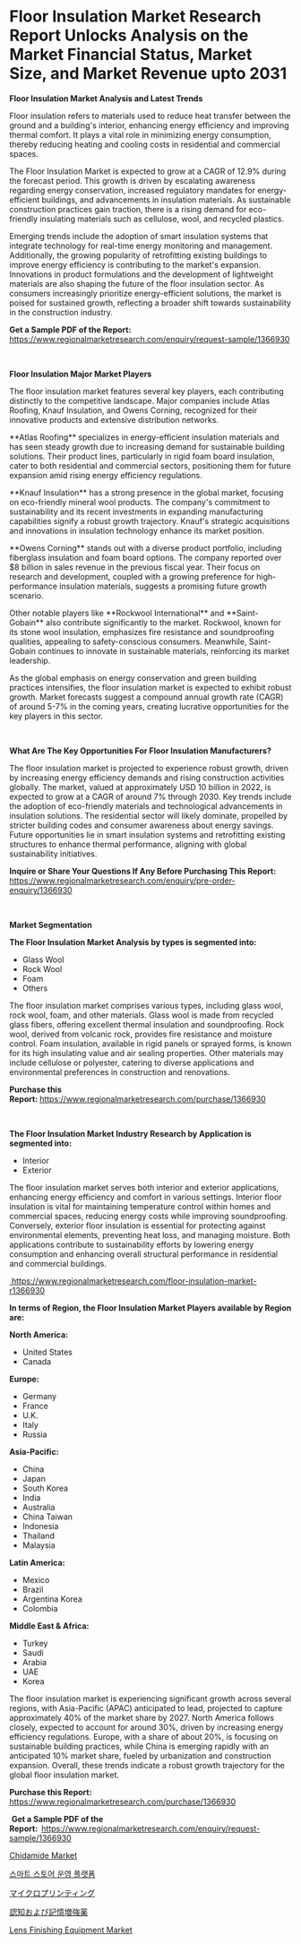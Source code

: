 <p><h1>Floor Insulation Market Research Report Unlocks Analysis on the Market Financial Status, Market Size, and Market Revenue upto 2031</h1></p><p><strong>Floor Insulation Market Analysis and Latest Trends</strong></p>
<p><p>Floor insulation refers to materials used to reduce heat transfer between the ground and a building's interior, enhancing energy efficiency and improving thermal comfort. It plays a vital role in minimizing energy consumption, thereby reducing heating and cooling costs in residential and commercial spaces.</p><p>The Floor Insulation Market is expected to grow at a CAGR of 12.9% during the forecast period. This growth is driven by escalating awareness regarding energy conservation, increased regulatory mandates for energy-efficient buildings, and advancements in insulation materials. As sustainable construction practices gain traction, there is a rising demand for eco-friendly insulating materials such as cellulose, wool, and recycled plastics.</p><p>Emerging trends include the adoption of smart insulation systems that integrate technology for real-time energy monitoring and management. Additionally, the growing popularity of retrofitting existing buildings to improve energy efficiency is contributing to the market's expansion. Innovations in product formulations and the development of lightweight materials are also shaping the future of the floor insulation sector. As consumers increasingly prioritize energy-efficient solutions, the market is poised for sustained growth, reflecting a broader shift towards sustainability in the construction industry.</p></p>
<p><strong>Get a Sample PDF of the Report:&nbsp;</strong> <a href="https://www.regionalmarketresearch.com/enquiry/request-sample/1366930">https://www.regionalmarketresearch.com/enquiry/request-sample/1366930</a></p>
<p>&nbsp;</p>
<p><strong>Floor Insulation Major Market Players</strong></p>
<p><p>The floor insulation market features several key players, each contributing distinctly to the competitive landscape. Major companies include Atlas Roofing, Knauf Insulation, and Owens Corning, recognized for their innovative products and extensive distribution networks.</p><p>**Atlas Roofing** specializes in energy-efficient insulation materials and has seen steady growth due to increasing demand for sustainable building solutions. Their product lines, particularly in rigid foam board insulation, cater to both residential and commercial sectors, positioning them for future expansion amid rising energy efficiency regulations.</p><p>**Knauf Insulation** has a strong presence in the global market, focusing on eco-friendly mineral wool products. The company's commitment to sustainability and its recent investments in expanding manufacturing capabilities signify a robust growth trajectory. Knauf's strategic acquisitions and innovations in insulation technology enhance its market position.</p><p>**Owens Corning** stands out with a diverse product portfolio, including fiberglass insulation and foam board options. The company reported over $8 billion in sales revenue in the previous fiscal year. Their focus on research and development, coupled with a growing preference for high-performance insulation materials, suggests a promising future growth scenario.</p><p>Other notable players like **Rockwool International** and **Saint-Gobain** also contribute significantly to the market. Rockwool, known for its stone wool insulation, emphasizes fire resistance and soundproofing qualities, appealing to safety-conscious consumers. Meanwhile, Saint-Gobain continues to innovate in sustainable materials, reinforcing its market leadership.</p><p>As the global emphasis on energy conservation and green building practices intensifies, the floor insulation market is expected to exhibit robust growth. Market forecasts suggest a compound annual growth rate (CAGR) of around 5-7% in the coming years, creating lucrative opportunities for the key players in this sector.</p></p>
<p>&nbsp;</p>
<p><strong>What Are The Key Opportunities For Floor Insulation Manufacturers?</strong></p>
<p><p>The floor insulation market is projected to experience robust growth, driven by increasing energy efficiency demands and rising construction activities globally. The market, valued at approximately USD 10 billion in 2022, is expected to grow at a CAGR of around 7% through 2030. Key trends include the adoption of eco-friendly materials and technological advancements in insulation solutions. The residential sector will likely dominate, propelled by stricter building codes and consumer awareness about energy savings. Future opportunities lie in smart insulation systems and retrofitting existing structures to enhance thermal performance, aligning with global sustainability initiatives.</p></p>
<p><strong>Inquire or Share Your Questions If Any Before Purchasing This Report:</strong> <a href="https://www.regionalmarketresearch.com/enquiry/pre-order-enquiry/1366930">https://www.regionalmarketresearch.com/enquiry/pre-order-enquiry/1366930</a></p>
<p>&nbsp;</p>
<p><strong>Market Segmentation</strong></p>
<p><strong>The Floor Insulation Market Analysis by types is segmented into:</strong></p>
<p><ul><li>Glass Wool</li><li>Rock Wool</li><li>Foam</li><li>Others</li></ul></p>
<p><p>The floor insulation market comprises various types, including glass wool, rock wool, foam, and other materials. Glass wool is made from recycled glass fibers, offering excellent thermal insulation and soundproofing. Rock wool, derived from volcanic rock, provides fire resistance and moisture control. Foam insulation, available in rigid panels or sprayed forms, is known for its high insulating value and air sealing properties. Other materials may include cellulose or polyester, catering to diverse applications and environmental preferences in construction and renovations.</p></p>
<p><strong>Purchase this Report:&nbsp;</strong><a href="https://www.regionalmarketresearch.com/purchase/1366930">https://www.regionalmarketresearch.com/purchase/1366930</a></p>
<p>&nbsp;</p>
<p><strong>The Floor Insulation Market Industry Research by Application is segmented into:</strong></p>
<p><ul><li>Interior</li><li>Exterior</li></ul></p>
<p><p>The floor insulation market serves both interior and exterior applications, enhancing energy efficiency and comfort in various settings. Interior floor insulation is vital for maintaining temperature control within homes and commercial spaces, reducing energy costs while improving soundproofing. Conversely, exterior floor insulation is essential for protecting against environmental elements, preventing heat loss, and managing moisture. Both applications contribute to sustainability efforts by lowering energy consumption and enhancing overall structural performance in residential and commercial buildings.</p></p>
<p><a href="https://www.regionalmarketresearch.com/floor-insulation-market-r1366930">&nbsp;https://www.regionalmarketresearch.com/floor-insulation-market-r1366930</a></p>
<p><strong>In terms of Region, the Floor Insulation Market Players available by Region are:</strong></p>
<p>
    <p> <strong> North America: </strong>
        <ul>
            <li>United States</li>
            <li>Canada</li>
        </ul>
        </p> 
    <p> <strong> Europe: </strong>
        <ul>
            <li>Germany</li>
            <li>France</li>
            <li>U.K.</li>
            <li>Italy</li>
            <li>Russia</li>
        </ul>
        </p> 
    <p> <strong> Asia-Pacific: </strong>
        <ul>
            <li>China</li>
            <li>Japan</li>
            <li>South Korea</li>
            <li>India</li>
            <li>Australia</li>
            <li>China Taiwan</li>
            <li>Indonesia</li>
            <li>Thailand</li>
            <li>Malaysia</li>
        </ul>
        </p> 
    <p> <strong> Latin America: </strong>
        <ul>
            <li>Mexico</li>
            <li>Brazil</li>
            <li>Argentina Korea</li>
            <li>Colombia</li>
        </ul>
        </p> 
    <p> <strong> Middle East & Africa: </strong>
        <ul>
            <li>Turkey</li>
            <li>Saudi</li>
            <li>Arabia</li>
            <li>UAE</li>
            <li>Korea</li>
        </ul>
    </p>
    </p>
<p><p>The floor insulation market is experiencing significant growth across several regions, with Asia-Pacific (APAC) anticipated to lead, projected to capture approximately 40% of the market share by 2027. North America follows closely, expected to account for around 30%, driven by increasing energy efficiency regulations. Europe, with a share of about 20%, is focusing on sustainable building practices, while China is emerging rapidly with an anticipated 10% market share, fueled by urbanization and construction expansion. Overall, these trends indicate a robust growth trajectory for the global floor insulation market.</p></p>
<p><strong>Purchase this Report: </strong><a href="https://www.regionalmarketresearch.com/purchase/1366930">https://www.regionalmarketresearch.com/purchase/1366930</a></p>
<p>&nbsp;<strong>Get a Sample PDF of the Report:&nbsp;&nbsp;</strong><a href="https://www.regionalmarketresearch.com/enquiry/request-sample/1366930">https://www.regionalmarketresearch.com/enquiry/request-sample/1366930</a></p>
<p><strong></strong></p>
<p><p><a href="https://www.linkedin.com/pulse/what-influencing-future-chidamide-market-insights-growth-wyeee?trackingId=UEARQxctSbuBPS6UFWHkSA%3D%3D">Chidamide Market</a></p><p><a href="https://medium.com/@lawrencemendoza2023/%EC%8A%A4%EB%A7%88%ED%8A%B8-%EC%8A%A4%ED%86%A0%EC%96%B4-%EC%9A%B4%EC%98%81-%ED%94%8C%EB%9E%AB%ED%8F%BC-%EC%8B%9C%EC%9E%A5-%ED%83%90%EC%83%89-2024%EB%85%84%EB%B6%80%ED%84%B0-2031%EB%85%84%EA%B9%8C%EC%A7%80%EC%9D%98-%EC%A0%84%EB%AC%B8%EA%B0%80-%EB%B6%84%EC%84%9D-%EB%B0%8F-%EC%8B%9C%EC%9E%A5-%EC%A0%84%EB%A7%9D-71e0de740b2c">스마트 스토어 운영 플랫폼</a></p><p><a href="https://medium.com/@alexxis.gm/%E3%82%B0%E3%83%AD%E3%83%BC%E3%83%90%E3%83%AB%E3%83%9E%E3%82%A4%E3%82%AF%E3%83%AD%E5%8D%B0%E5%88%B7%E5%B8%82%E5%A0%B4%E3%81%AE%E7%8A%B6%E6%B3%81-2024%E5%B9%B4-2031%E5%B9%B4-%E3%81%8A%E3%82%88%E3%81%B3%E5%9C%B0%E5%9F%9F-%E8%A3%BD%E5%93%81-%E3%82%A8%E3%83%B3%E3%83%89%E3%83%A6%E3%83%BC%E3%82%B9%E5%88%A5%E3%81%AE%E4%BA%88%E6%B8%AC-b030cc937736?postPublishedType=repub">マイクロプリンティング</a></p><p><a href="https://medium.com/@alexxis.gm/%E8%AA%8D%E7%9F%A5%E3%81%A8%E8%A8%98%E6%86%B6%E5%90%91%E4%B8%8A%E8%96%AC%E5%B8%82%E5%A0%B4%E3%81%AE%E5%8B%95%E5%90%91%E3%82%92%E6%8E%A2%E3%82%8B-%E3%82%B0%E3%83%AD%E3%83%BC%E3%83%90%E3%83%AB%E3%83%88%E3%83%AC%E3%83%B3%E3%83%89%E3%81%A8%E5%B0%86%E6%9D%A5%E3%81%AE%E6%88%90%E9%95%B7%E5%B1%95%E6%9C%9B-2024%E5%B9%B4-2031%E5%B9%B4-%E3%81%AB%E9%96%A2%E3%81%99%E3%82%8B%E5%86%85%E5%AE%B9%E3%81%8C133%E3%83%9A%E3%83%BC%E3%82%B8%E3%81%AB%E3%82%8F%E3%81%9F%E3%81%A3%E3%81%A6%E6%8E%B2%E8%BC%89%E3%81%95%E3%82%8C%E3%81%A6%E3%81%84%E3%81%BE%E3%81%99-9fe2e97487db?postPublishedType=repub">認知および記憶増強薬</a></p><p><a href="https://github.com/MatthewHernandez403/Market-Research-Report-List-1/blob/main/lens-finishing-equipment-market.md">Lens Finishing Equipment Market</a></p></p>